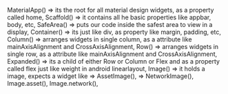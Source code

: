 MaterialApp()
  => its the root for all material design widgets, as a property called home,
Scaffold()
  => it contains all he basic properties like appbar, body, etc,
SafeArea() 
  => puts our code inside the safest area to view in a display,
Container()
  => its just like div, as property like margin, padding, etc,
Column()
  => arranges widgets in single column, as a attribute like mainAxisAlignment and CrossAxisAlignment,
Row()
  => arranges widgets in single row, as a attribute like mainAxisAlignment and CrossAxisAlignment,
Expanded() 
  => its a child of either Row or Column or Flex and as a property called flex just like weight in android linearlayout,
Image()
  => it holds a image, expects a widget like
    => AssetImage(),
    => NetworkImage(),
Image.asset(),
Image.network(),
